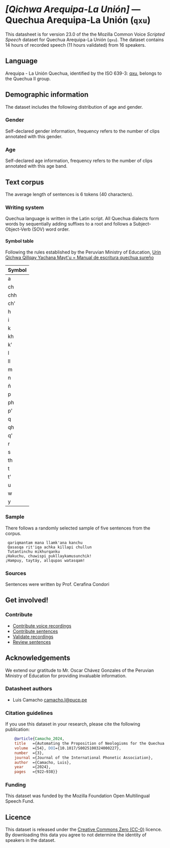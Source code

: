 # *[Qichwa Arequipa-La Unión]* &mdash; Quechua Arequipa-La Unión (`qxu`)

This datasheet is for version 23.0 of the the Mozilla Common Voice *Scripted Speech* dataset 
for Quechua Arequipa-La Unión (`qxu`). The dataset contains 14 hours of recorded
speech (11 hours validated) from 16 speakers.

## Language

<!-- {{LANGUAGE_DESCRIPTION}} -->
<!-- Provide a brief (1-2 paragraph) description of your language -->
Arequipa - La Unión Quechua, identified by the ISO 639-3: [qxu](https://iso639-3.sil.org/code/qxu), belongs to the Quechua II group.
## Demographic information
<!-- You can get a lot of the information in this section from https://analyzer.cv-toolbox.web.tr/browse -->
The dataset includes the following distribution of age and gender.

### Gender

Self-declared gender information, frequency refers to the number of clips annotated with this gender.

<!-- {{GENDER_TABLE}} -->
<!-- @ AUTOMATICALLY GENERATED @ -->
<!-- 
| Gender | Frequency |
|--------|-----------|
| male, masculine | ? |
| undeclared | ? |
| female, feminine | ? |
-->
### Age

Self-declared age information, frequency refers to the number of clips annotated with this age band.

<!-- {{AGE_TABLE}} -->
<!-- @ AUTOMATICALLY GENERATED @ -->
<!-- 
| Age band | Frequency |
|----------|-----------|
| teens | ? |
| twenties | ? |
| thirties | ? |
| fourties | ? |
| fifties | ? |
   ...if other age ranges are present in your data, add rows...
-->

## Text corpus
The average length of sentences is 6 tokens (40 characters).

### Writing system

<!-- {{WRITING_SYSTEM_DESCRIPTION}} -->
<!-- @ OPTIONAL @ -->
<!-- A description of the writing system (or writing systems) used in the text corpus -->
Quechua language is written in the Latin script. All Quechua dialects form words by sequentially adding suffixes to a root and follows a Subject-Object-Verb (SOV) word order.

#### Symbol table
Following the rules established by the Peruvian Ministry of Education, [Urin Qichwa Qillqay Yachana Mayt'u = Manual de escritura quechua sureño](https://repositorio.minedu.gob.pe/handle/20.500.12799/7190)
<!-- {{ALPHABET_TABLE}} -->
<!-- @ OPTIONAL @ -->
<!-- If the writing system is alphabetic, you can include the valid alphabet here -->
|Symbol|
|---|
| a | 
| ch | 
| chh |
| ch' |
| h | 
| i |  
| k | 
| kh |
| k' |
| l | 
| ll | 
| m | 
| n | 
| ñ | 
| p | 
| ph |
| p' |
| q | 
| qh |
| q' |
| r | 
| s | 
| th | 
| t | 
| t' |  
| u | 
| w | 
| y | 
### Sample

There follows a randomly selected sample of five sentences from the corpus.

<!-- {{SENTENCES_SAMPLE}} -->
```
 qariqmantam mana llamk'ana kanchu
 Qasasqa rit'iqa achka killapi chullun
 Tutantinchu mikhurqanku
¡Hakuchu, chuwispi pukllaykamusunchik!
¡Hampuy, taytáy, allqupas watasqam!
```
### Sources

<!-- {{SOURCES_LIST}} -->
<!-- @ OPTIONAL @ -->
<!-- A list of sentence sources, can be curated to the top-N -->
Sentences were written by Prof. Cerafina Condori

## Get involved!


### Contribute

* [Contribute voice recordings](https://commonvoice.mozilla.org/qxu/speak)
* [Contribute sentences](https://commonvoice.mozilla.org/qxu/write)
* [Validate recordings](https://commonvoice.mozilla.org/qxu/listen)
* [Review sentences](https://commonvoice.mozilla.org/qxu/review)

## Acknowledgements
We extend our gratitude to Mr. Oscar Chávez Gonzales of the Peruvian Ministry of Education for providing invaluable information.

### Datasheet authors

<!-- {{DATASHEET_AUTHORS_LIST}} -->
<!-- A list in the format of: Your Name <email@email.com> -->
* Luis Camacho <camacho.l@pucp.pe>

### Citation guidelines

<!-- {{CITATION_DESCRIPTION}} -->
<!-- @ OPTIONAL @ -->
<!-- If you published a paper and would like people to cite it, you can include the BiBTeX here -->
<!-- Submitted to SIMBig 2025 (Needs confirmation).-->

If you use this dataset in your research, please cite the following publication:

```bibtex
    @article{Camacho_2024, 
    title   ={Automating the Proposition of Neologisms for the Quechua Language},  
    volume  ={54}, DOI={10.1017/S0025100324000227}, 
    number  ={3}, 
    journal ={Journal of the International Phonetic Association}, 
    author  ={Camacho, Luis}, 
    year    ={2024}, 
    pages   ={922–938}} 
```

### Funding

<!-- {{FUNDING_DESCRIPTION}} -->
<!-- @ OPTIONAL @ -->
<!-- If you received any funding, you can include the acknowledgement here -->
This dataset was funded by the Mozilla Foundation Open Multilingual Speech Fund.


## Licence

This dataset is released under the [Creative Commons Zero (CC-0)](https://creativecommons.org/public-domain/cc0/) licence. By downloading this data
you agree to not determine the identity of speakers in the dataset.

